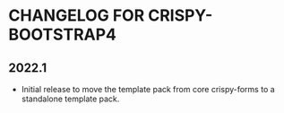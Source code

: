 # CHANGELOG FOR CRISPY-BOOTSTRAP4

## 2022.1

* Initial release to move the template pack from core crispy-forms to a 
  standalone template pack. 